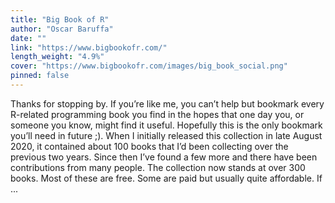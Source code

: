 ```yaml
---
title: "Big Book of R"
author: "Oscar Baruffa"
date: ""
link: "https://www.bigbookofr.com/"
length_weight: "4.9%"
cover: "https://www.bigbookofr.com/images/big_book_social.png"
pinned: false
---
```


Thanks for stopping by. If you’re like me, you can’t help but bookmark every R-related programming book you find in the hopes that one day you, or someone you know, might find it useful. Hopefully this is the only bookmark you’ll need in future ;). When I initially released this collection in late August 2020, it contained about 100 books that I’d been collecting over the previous two years. Since then I’ve found a few more and there have been contributions from many people. The collection now stands at over 300 books. Most of these are free. Some are paid but usually quite affordable. If ...
